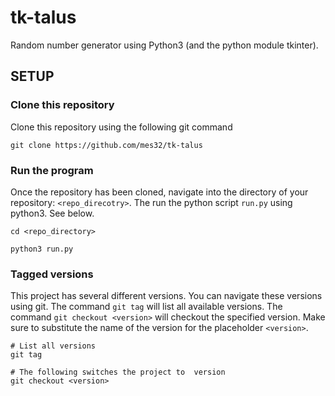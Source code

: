 # tk-talus
Random number generator using Python3 (and the python module tkinter).

## SETUP

### Clone this repository
Clone this repository using the following git command
```
git clone https://github.com/mes32/tk-talus
```

### Run the program
Once the repository has been cloned, navigate into the directory of your repository: `<repo_direcotry>`. The run the python script `run.py` using python3. See below.
```
cd <repo_directory>

python3 run.py
```

### Tagged versions
This project has several different versions. You can navigate these versions using git. The command `git tag` will list all available versions. The command `git checkout <version>` will checkout the specified version. Make sure to substitute the name of the version for the placeholder `<version>`.
```
# List all versions
git tag

# The following switches the project to  version
git checkout <version>
```